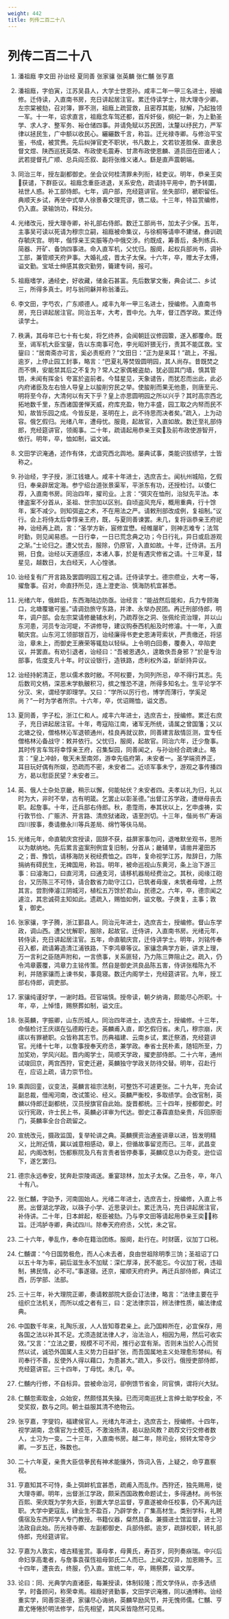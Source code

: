 ```yaml
---
weight: 442
title: 列传二百二十八
---
```


# 列传二百二十八

1. <span id="列传二百二十八-1"></span>
潘祖廕 李文田 孙诒经 夏同善 张家骧 张英麟 张仁黼 张亨嘉

2. <span id="列传二百二十八-2"></span>
潘祖廕，字伯寅，江苏吴县人，大学士世恩孙。咸丰二年一甲三名进士，授编修。迁侍读，入直南书房，充日讲起居注官。累迁侍读学士，除大理寺少卿。左宗棠被劾，召对簿，罪不测，祖廕上疏营救，且密荐其能，狱解，乃起独领一军。十一年，诏求直言，祖廕念车驾还都，首斥奸佞，纲纪一新，为上勤圣学、求人才、整军务、裕仓储四事。并请免赋以苏民困，汰釐以纾民力，严军律以拯民生，广中额以收民心。纚纚数千言，称旨。迁光禄寺卿。与修治平宝鉴，书成，被赏赉。先后纠弹官吏不职状，书凡数上，文若钦差胜保、直隶总督文煜、陕西巡抚英棨、布政使毛震寿、甘肃布政使恩麟、道员田在田诸人；武若提督孔广顺、总兵阎丕叙、副将张维义诸人。繇是直声震朝端。

3. <span id="列传二百二十八-3"></span>
同治三年，授左副都御史。坐会议何桂清罪未列衔，絓吏议。明年，恭亲王奕获谴，下群臣议。祖廕念重臣进退，关系安危，疏请持平用中，酌予转圜，袪世人惑。补工部侍郎。七年，调户部，充经筵讲官。坐失部印，褫职留任。典顺天乡试，再坐中式举人徐景春文理荒谬，镌二级。十三年，特旨赏编修，仍入直。录输饷功，释处分。

4. <span id="列传二百二十八-4"></span>
光绪改元，授大理寺卿，补礼部右侍郎。数迁工部尚书，加太子少保。五年，主事吴可读以死请为穆宗立嗣，祖廕被命集议，与徐桐等请申不建储，彝训疏存毓庆宫。明年，偕惇亲王奕脤等办中俄交涉。约既成，筹善后，条列练兵、简器、开矿、备饷四事进。命入直军机，父忧归。服阕，起权兵部尚书，调补工部，兼管顺天府尹事。大婚礼成，晋太子太保。十六年，卒，赠太子太傅，谥文勤。宝坻士绅感其救灾勤劳，籥建专祠，报可。

5. <span id="列传二百二十八-5"></span>
祖廕嗜学，通经史，好收藏，储金石甚富。先后数掌文衡，典会试二、乡试三，所得多真士。时与翁同龢并称翁潘云。

6. <span id="列传二百二十八-6"></span>
李文田，字芍农，广东顺德人。咸丰九年一甲三名进士，授编修。入直南书房，充日讲起居注官。同治五年，大考，晋中允。九年，督江西学政。累迁侍读学士。

7. <span id="列传二百二十八-7"></span>
秩满，其母年已七十有七矣，将乞终养，会闻朝廷议修园籞，遂入都覆命。既至，谒军机大臣宝鋆，告以东南事可危，李光昭奸猥无行，责其不能匡救。宝鋆曰：“居南斋亦可言，奚必责枢府？”文田日：“正为是来耳！”疏上，不报。逾岁，上停止园工封事，略言：“巴夏礼等焚毁圆明园，其人尚存。昔既焚之而不惧，安能禁其后之不复为？常人之家偶被盗劫，犹必固其门墙，慎其管钥，未闻有挥金讠夸富於盗前者。今彗星见，天象谴告，而犹忍而出此，此必内府诸臣及左右憸人导皇上以朘削穷民之举。使朘削而果无他患，则唐至元、明将至今存，大清何以有天下乎？皇上亦思圆明园之所以兴乎？其时高宗西北拓地数千里，东西诸国詟惮天威，府库充盈，物力丰盛，园工取之内帑而民不知，故皆乐园之成。今皆反是，圣明在上，此不待思而决者矣。”疏入，上为动容。俄乞假归。光绪八年，遭母忧。服竟，起故官，入直如故。数迁至礼部侍郎，充经筵讲官，领阁事。二十年，疏请起用恭亲王奕及前布政使游智开，依行。明年，卒，恤如制，谥文诚。

8. <span id="列传二百二十八-8"></span>
文田学识淹通，述作有体，尤谙究西北舆地。屡典试事，类能识拔绩学，士皆称之。

9. <span id="列传二百二十八-9"></span>
孙诒经，字子授，浙江钱塘人。咸丰十年进士，选庶吉士。闻杭州城陷，乞假归，奉亲辟居定海。参宁绍台道张景渠军，平浙东有功，还授检讨。以倭仁荐，入直南书房。同治四年，擢司业。上言：“弭灾在恤刑，治狱先平法。本律盗案不分首从，圣祖、世宗加以区别。自顷盗风充斥，概用重典，行十馀年，案不减少。则知弭盗之术，不在用法之严。请敕刑部改成例，复祖制。”议行。会上将侍太后幸惇亲王府，既，与夏同善谏罢。未几，复将诣恭亲王府祀神，诒经再上疏，言：“圣学方新，宸修宜懋。经帷屡旷，则神志难专；法驾时勤，则见闻易惑。一日行幸，一日已荒念典之功；今日行礼，异日或启游观之渐。”士论归之。遭父忧去，服除，仍原官，入直如故。十年，迁侍讲。五月朔，日食。诒经以天道感应，本诸人事，於是有遇灾修省之请。十三年夏，彗星见，越数日，太白经天，人心惶骇。

10. <span id="列传二百二十八-10"></span>
诒经复有广开言路及罢圆明园工程之请。迁侍读学士。德宗缵业，大考一等，擢詹事。召对，命直抒所见，连上澄吏治、慎海防机宜甚悉。

11. <span id="列传二百二十八-11"></span>
光绪六年，俄衅启，东西海陆边防亟。诒经言：“能战然后能和，兵力专顾海口，北塘覆辙可鉴。”请调劲旅守东路，并津、永举办民团。再迁刑部侍郎，明年，调户部。会左宗棠请修畿辅水利，乃疏荐张之洞、张佩纶资治理，并以山东河患，河员专治河堤，不讲修导，建议购泰西机船及时修濬。十一年，入直毓庆宫。山东河工领部银百万，诒经廉得书吏史恩涛苛索状，严责缴还，将惩治，章未上，而御史王赓荣等辄劾以轻纵。上令明白回奏，覆奏入，卒陷吏议，并罢直。有劝引退者，诒经曰：“吾被恩遇久，遑敢佚吾身邪？”於是专治部事，佐度支凡十年。时议设银行，造铁路，虑利权外溢，龂龂持异议。

12. <span id="列传二百二十八-12"></span>
诒经持躬清正，思以儒术救时敝。不阿权要，为同列所忌，卒不得行其志。先后数司文柄，深恶末学骫骳积习，摈之惟恐不遑，所得多知名士。生平论学不分汉、宋，谓经学即理学。又曰：“学所以厉行也，博学而薄行，学奚足尚？”一时为学者所宗。十六年，卒，优诏赐恤，谥文悫。

13. <span id="列传二百二十八-13"></span>
夏同善，字子松，浙江仁和人。咸丰六年进士，选庶吉士，授编修。累迁右庶子，充日讲起居注官。十年，粤寇陷江南，诸军无所统，请属之曾国籓；又以北塘之役，僧格林沁军退顿通州，桂良再就议款，同善建言敌情叵测，宜专任僧格林沁备战守：敕并依行。父忧归，服阕，起故官。同治六年，迁少詹事。其时传言车驾将幸惇亲王府，召集梨园，同善闻之，与孙诒经合疏谏止。略言：“皇上冲龄，敬天未至南郊，游幸先临府第，未安者一。圣学端资养正，耳目玩好偶有所娱，恐疏而不密，未安者二。近顷军事未宁，游观之事传播四方，曷以慰臣民望？未安者三。

14. <span id="列传二百二十八-14"></span>
英、俄人士杂处京畿，稍示以懈，何能帖伏？未安者四。夫孝以礼为归，礼以时为大，非时不举，古有明箴。乞罢止以彰圣德。”出督江苏学政，遭继母丧去职。起詹事。十年，迁兵部右侍郎。秋，患霪雨，奉其状以上，乞申虔祷，实行敦节俭、广赈济、开言路、清庶狱诸政，语至剀切。十三年，偕尚书广寿诣四川按事，奏请撤永川等兵差局、绵竹等伕马局。

15. <span id="列传二百二十八-15"></span>
光绪元年，命直毓庆宫授读，固辞不获，益屏家事勿问，退唯默坐观书，思所以为献纳地。先后累言盗案刑例宜复旧制，分首从；畿辅旱，请凿井灌田苏之；晋、豫饥，请移海防关税经费恤之。四年，复命视学江苏，陛辞日，力陈捐纳有碍民生，无裨国用，称旨。明年，被命巡视山东黄河，条上治下游三事：曰濬海口，曰直河湾，曰通支河，请移机器局经费治之。其秋，阅缘江砲台，又历陈三不可恃，请合数省力助守江口，已筑者毋废，未筑者毋增，上然其言。尝割俸濬江阴城河，植松五万馀於君山，民德之。六年，卒，德宗闻之遽泣，其忠诚荷主知如此。遗疏入，赐恤如例，谥文敬。子庚复，主事；敦复，御史。

16. <span id="列传二百二十八-16"></span>
张家骧，字子腾，浙江鄞县人。同治元年进士，选庶吉士，授编修。督山东学政，调山西。遭父忧解职，服除，起故官。迁侍讲，入直南书房。光绪元年，转侍读，充日讲起居注官。五年，命直毓庆宫，迁侍讲学士。明年，刘铭传奉召入都，疏请筹造清江浦铁路，下李鸿章等议。家骧念典学方新，讲求上理，万一言利之臣随声附和，一言偾事，关系匪轻，乃力陈三弊阻止之。疏入，仍令鸿章覈覆，鸿章力主铭传策。然自是御史洪良品陈五害，侍讲张楷陈九不利，并随家骧而上谏书矣，事竟寝。数迁内阁学士，充经筵讲官。九年，授工部右侍郎，调吏部。

17. <span id="列传二百二十八-17"></span>
家骧纯谨好学，一谢时趋。莅官端慎。授帝读，朝夕纳诲，颇能尽心所职。十年，卒，上悼惜，赐祭葬如制，谥文庄。

18. <span id="列传二百二十八-18"></span>
张英麟，字振卿，山东历城人。同治四年进士，选庶吉士，授编修。十三年，命偕检讨王庆祺在弘德殿行走。英麟甫入直，即乞假归省。未几，穆宗崩，庆祺以有罪褫职。众皆称其志节。历典福建、云南乡试，累迁祭酒，充经筵讲官。光绪十七年，以詹事授奉天府丞，兼学政。奉省士民朴素，随轺所至，力加奖劝，学风兴起。晋内阁学士，简顺天学政，擢吏部侍郎。二十六年，通州试竣回京，两宫西狩，官吏迁避，英麟独守学政关防待交替。明年，召赴行在，应诏上疏，请力崇节俭。

19. <span id="列传二百二十八-19"></span>
乘舆回銮，议变法，英麟言祖宗法制，可整饬不可遽更张。二十九年，充会试副总裁，借闱河南，改试策论、经义。英麟严衡校，多取绩学。会改官制，英麟以侍郎迁副都统，汉员授旗官自此始。旋晋都统。三十四年，授都御史。时议行宪政，许士民上书，英麟必详审为代达。御史江春霖直劾亲贵，斥回原衙门，英麟率全台合疏留之。

20. <span id="列传二百二十八-20"></span>
宣统改元，摄政监国，复举轮讲之典。英麟撰资治通鉴讲章以进，皆发明精义，比附近情，冀以诚意相感动，章上，但循故事留览而已。三年，武昌变起，内阁改制，饬都察院及凡有言责者皆停奏事，英麟叹息以为奇变。逊位诏下，遂乞罢归。

21. <span id="列传二百二十八-21"></span>
德宗永远奉安，犹奔赴崇陵谒送。重宴琼林，加太子太保。乙丑冬，卒，年八十有八。

22. <span id="列传二百二十八-22"></span>
张仁黼，字劭予，河南固始人。光绪二年进士，选庶吉士，授编修，入直上书房。出督湖北学政，以硃子小学、近思录训士。累迁洗马，充日讲起居注官，补侍讲。二十年，日本衅起，枢臣被劾。乃与李文田等请起用恭亲王奕，称旨。迁鸿胪寺卿，典试四川。除奉天府府丞，父忧，未之官。

23. <span id="列传二百二十八-23"></span>
二十六年，拳乱作，奉命在籍治团练。服阕，赴行在。时财匮，议加丁口税。

24. <span id="列传二百二十八-24"></span>
仁黼谓：“今日国势极危，而人心未去者，良由世祖除明季三饷；圣祖诏丁口以五十年为率，嗣后滋生永不加赋：深仁厚泽，民不能忘。今议加丁税，违祖制，拂民情，必不可。”事遂寝。还京，擢顺天府府尹。再迁兵部侍郎，典试江西，历学部、法部。

25. <span id="列传二百二十八-25"></span>
三十三年，补大理院正卿，奏请敕部院大臣会订法律，略言：“法律主要在乎组织立法机关，而所以成之者有三，曰：定法律宗旨，辨法律性质，编法律成典。

26. <span id="列传二百二十八-26"></span>
中国数千年来，礼陶乐淑，人人皆知尊君亲上。此乃国粹所在，必宜保存，用各国之法以补其不足。尤须造就法律人才，治法治人，相因为用，然后可收实效。”又言：“立法之要，规模不可不闳，推行必宜有渐。否则未当於人心而贸然以试，诚恐外国属人主义势力日益扩张，而吾国属地主义处理愈形棼纠。有司奉行不善，反使外人得以藉口，为患甚大。”疏入，多议行。俄授吏部侍郎，充经筵讲官。三十四年，丁母忧。未几，卒。

27. <span id="列传二百二十八-27"></span>
仁黼内行修，不自标异。尝被命治河，卻例馈节省金，同官惧，谓将兴大狱。

28. <span id="列传二百二十八-28"></span>
仁黼忽索取金，众始安，然颇怪其失操。已而河南巡抚上言绅士助学校金，不受奖叙，数与之同。朝士益服其清不绝物云。

29. <span id="列传二百二十八-29"></span>
张亨嘉，字燮钧，福建侯官人。光绪九年进士，选庶吉士，授编修。十四年，视学湖南，念儒官为士模范，不激浊扬清，曷以励风教？疏荐文行交修者数人，士习为一变。二十三年，入直南书房。越二年，除司业，频转太常寺少卿。一岁五迁，殊数也。

30. <span id="列传二百二十八-30"></span>
二十六年夏，亲贵大臣信拳民有神术能攘外，饰词入告，上疑之，命亨嘉察视。

31. <span id="列传二百二十八-31"></span>
亨嘉知其不可恃，条上弭衅机宜甚悉，疏甫入而乱作。西狩还，独先赐用，徙大理寺卿。明年，出督浙江学政，颇采西国政教命题试士，多得通材。尚书张百熙、荣庆既为学务大臣，别置大学总监督，亨嘉遂被命任校事，仍不离内廷职。大学中更寇乱，肄业生不盈百，乃辟学舍，广集高材生。类别学科，礼聘儒宿及东西邦学人专门教授。书籍仪器，粲然具备。兼摄进士馆监督，进士习法政自此始。历光禄寺卿、左副都御史、兵部侍郎。逾岁，疏辞校职，转礼部侍郎，充经筵讲官。

32. <span id="列传二百二十八-32"></span>
亨嘉为人敦实，嗜古精鉴赏。事母孝，母黄氏，寿百岁，同列奏庥瑞。中兴后命妇享高耄者，与詹事袁葆恆祖母郭氏二人而已。上闻之叹异，加恩赐予。三十四年，遭丧去，终服，仍入直。宣统二年，卒，赐祭葬，谥文厚。

33. <span id="列传二百二十八-33"></span>
论曰：同、光典学内直诸臣，每兼授读，体制较隆；而文学侍从，亦多选绩学，时备顾问，称荣幸焉。祖廕好贤勤事，文田学识淹雅，同以通博称。诒经重实学，同善崇圣德，家骧尽心诲纳，英麟早励风节，并无愧师儒。仁黼、亨嘉尤惓惓於明法修学，后先相望，其风采皆隐然可见焉。
